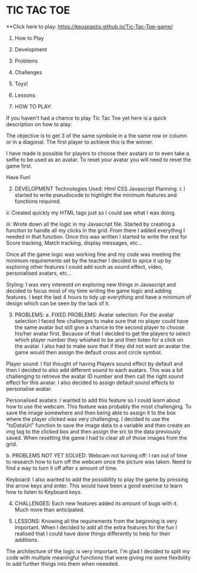 # TIC TAC TOE
**Click here to play: https://keuspastis.github.io/Tic-Tac-Toe-game/

1. How to Play
2. Development
3. Problems
4. Challenges
5. Toys!
6. Lessons

1. HOW TO PLAY:

If you haven't had a chance to play Tic Tac Toe yet here is a quick description on how to play:

The objective is to get 3 of the same symbole in a the same row or column or in a diagonal. The first player to achieve this is the winner.

I have made is possible for players to choose their avatars or to even take a selfie to be used as an avatar. To reset your avatar you will need to reset the game first.

Have Fun!



2. DEVELOPMENT
Technologies Used:
Html
CSS
Javascript
Planning:
i: I started to write pseudocode to highlight the minimum features and functions required. 

ii: Created quickly my HTML tags just so I could see what I was doing.

iii: Wrote down all the logic in my Javascript file. Started by creating a function to handle all my clicks in the grid. From there I added everythng I needed in that function. Once this was written I started to write the rest for Score tracking, Match tracking, display messages, etc...

Once all the game logic was working fine and my code was meeting the minimum requirements set by the teacher I decided to spice it up by exploring other features I could add such as sound effect, video, personalised avatars, etc...

Styling:
I was very interestd on exploring new things in Javascript and decided to focus most of my time writing the game logic and adding features. I kept the last 4 hours to tidy up everything and have a minimum of design which can be seen by the lack of it. 



3. PROBLEMS:
a. FIXED PROBLEMS:
Avatar selection: For the avatar selection I faced few challenges to make sure that no player could have the same avatar but still give a chance to the second player to choose his/her avatar first. Because of that I decided to get the players to select which player number they whished to be and then listen for a click on the avatar.
I also had to make sure that if they did not want an avatar the game would then assign the default cross and circle symbol.

Player sound: I fist thought of having Players sound effect by default and then I decided to also add different sound to each avatars. This was a bit challenging to retrieve the avatar ID number and then call the right sound effect for this avatar.
I also decided to assign default sound effects to personalise avatar.

Personalised avatars: I wanted to add this feature so I could learn about how to use the webcam. This feature was probably the most challenging. To save the image somewhere and then being able to assign it to the box where the player clicked was very challenging. I decided to use the "toDataUrl" function to save the image data to a variable and then create an img tag to the clicked box and then assign the src to the data previously saved. When resetting the game I had to clear all of those images from the grid.


b. PROBLEMS NOT YET SOLVED:
Webcam not turning off: I ran out of time to research how to turn off the webcam once the picture was taken. Need to find a way to turn it off after x amount of time.

Keyboard: I also wanted to add the possibility to play the game by pressing the arrow keys and enter. This would have been a good exercise to learn how to listen to Keyboard keys.



4. CHALLENGES:
Each new features added its amount of bugs with it. Much more than anticipated.



6. LESSONS:
Knowing all the requirements from the beginning is very important.
When I decided to add all the extra features for the fun I realised that I could have done things differently to help for their additions. 

The architecture of the logic is very important. I'm glad I decided to split my code with multiple meaningful functions that were giving me some flexibility to add further things into them when neeeded.


